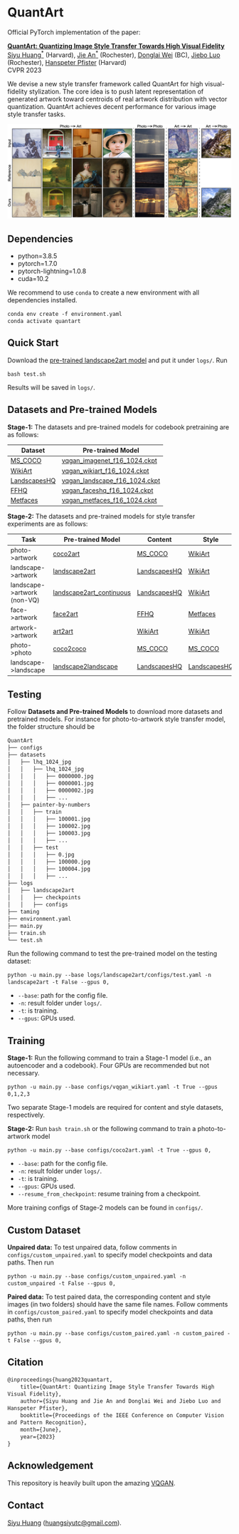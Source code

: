 # QuantArt
Official PyTorch implementation of the paper:

[**QuantArt: Quantizing Image Style Transfer Towards High Visual Fidelity**](https://arxiv.org/abs/2212.10431)  
[Siyu Huang<sup>*</sup>](https://siyuhuang.github.io) (Harvard), [Jie An<sup>*</sup>](https://www.cs.rochester.edu/u/jan6/) (Rochester), [Donglai Wei](https://donglaiw.github.io/) (BC), [Jiebo Luo](https://www.cs.rochester.edu/u/jluo/) (Rochester), [Hanspeter Pfister](https://vcg.seas.harvard.edu/people/hanspeter-pfister) (Harvard)  
CVPR 2023

We devise a new style transfer framework called QuantArt for high visual-fidelity stylization. The core idea is to push latent representation of  generated artwork toward centroids of real artwork distribution with vector quantization. QuantArt achieves decent performance for various image style transfer tasks.

<p align='center'>
 <img alt='Thumbnail' src='imgs/thumb.png'>
</p>

## Dependencies
* python=3.8.5
* pytorch=1.7.0
* pytorch-lightning=1.0.8
* cuda=10.2
 
We recommend to use `conda` to create a new environment with all dependencies installed.
```
conda env create -f environment.yaml
conda activate quantart
```

## Quick Start
Download the [pre-trained landscape2art model](https://drive.google.com/drive/folders/1zuz9CmgpB7JsEx-Y5H0K0u3D95C6g4MU?usp=share_link) and put it under `logs/`. Run
```
bash test.sh
```
Results will be saved in `logs/`.

## Datasets and Pre-trained Models
**Stage-1:** The datasets and pre-trained models for codebook pretraining are as follows:

| Dataset | Pre-trained Model |
| ---- | ---- |
| [MS_COCO](https://cocodataset.org/#download) | [vqgan_imagenet_f16_1024.ckpt](https://drive.google.com/file/d/1lcrBplMVQTO6-ppxSWUyD_2coUiUpwoS/view?usp=share_link) |
| [WikiArt](https://www.kaggle.com/competitions/painter-by-numbers/data) | [vqgan_wikiart_f16_1024.ckpt](https://drive.google.com/file/d/1xIYbaXLEdroYeftzM_1r5q2P9ANhQQpv/view?usp=share_link) |
| [LandscapesHQ](https://github.com/universome/alis) | [vqgan_landscape_f16_1024.ckpt](https://drive.google.com/file/d/13VjJonTCJWz2QEIGX_KeO1RB3t15qTBE/view?usp=share_link) |
| [FFHQ](https://github.com/NVlabs/ffhq-dataset) | [vqgan_faceshq_f16_1024.ckpt](https://drive.google.com/file/d/1_6ZW8iVhFentkG_HTn5pMj4JRAiPUHwY/view?usp=share_link) |
| [Metfaces](https://github.com/NVlabs/metfaces-dataset) | [vqgan_metfaces_f16_1024.ckpt](https://drive.google.com/file/d/1omGG6TmSVsksk39pGPkyLVTa-K4FcxQd/view?usp=share_link) |

**Stage-2:** The datasets and pre-trained models for style transfer experiments are as follows:

| Task | Pre-trained Model | Content | Style |
| ---- | ---- | ---- | ---- |
| photo->artwork| [coco2art](https://drive.google.com/drive/folders/13-z3eowPsPjKTIULP5sBrr_jgJn3w7ZH?usp=share_link) | [MS_COCO](https://cocodataset.org/#download) | [WikiArt](https://www.kaggle.com/competitions/painter-by-numbers/data) |
| landscape->artwork | [landscape2art](https://drive.google.com/drive/folders/1zuz9CmgpB7JsEx-Y5H0K0u3D95C6g4MU?usp=share_link)| [LandscapesHQ](https://github.com/universome/alis) |[WikiArt](https://www.kaggle.com/competitions/painter-by-numbers/data) |
| landscape->artwork (non-VQ) | [landscape2art_continuous](https://drive.google.com/drive/folders/1s-N62W8l_1iOvydsWvmJTWxNwWWJKTum?usp=share_link)| [LandscapesHQ](https://github.com/universome/alis) | [WikiArt](https://www.kaggle.com/competitions/painter-by-numbers/data) |  
| face->artwork | [face2art](https://drive.google.com/drive/folders/1wKWmmtLChtXTWFaaun097H7lYJ6-IWTe?usp=share_link) | [FFHQ](https://github.com/NVlabs/ffhq-dataset) | [Metfaces](https://github.com/NVlabs/metfaces-dataset) |
| artwork->artwork | [art2art](https://drive.google.com/drive/folders/1J48c21bN5f9anGBUSALcEMO0Bj8Emd0s?usp=share_link) | [WikiArt](https://www.kaggle.com/competitions/painter-by-numbers/data) | [WikiArt](https://www.kaggle.com/competitions/painter-by-numbers/data) |
| photo->photo | [coco2coco](https://drive.google.com/drive/folders/1xc5P1woZJSoemcVvjnZ4Gj5Jyam7RsQZ?usp=share_link) | [MS_COCO](https://cocodataset.org/#download) | [MS_COCO](https://cocodataset.org/#download) |
| landscape->landscape | [landscape2landscape](https://drive.google.com/drive/folders/1bmL25tOwuXt63wXwpNwlSW775sjrPhxL?usp=share_link) | [LandscapesHQ](https://github.com/universome/alis) | [LandscapesHQ](https://github.com/universome/alis) |

## Testing
Follow **Datasets and Pre-trained Models** to download more datasets and pretrained models. For instance for photo-to-artwork style transfer model, the folder structure should be
```
QuantArt
├── configs
├── datasets
│   ├── lhq_1024_jpg
│   │   ├── lhq_1024_jpg
│   │   │   ├── 0000000.jpg
│   │   │   ├── 0000001.jpg
│   │   │   ├── 0000002.jpg
│   │   │   ├── ...
│   ├── painter-by-numbers
│   │   ├── train
│   │   │   ├── 100001.jpg
│   │   │   ├── 100002.jpg
│   │   │   ├── 100003.jpg
│   │   │   ├── ...
│   │   ├── test
│   │   │   ├── 0.jpg
│   │   │   ├── 100000.jpg
│   │   │   ├── 100004.jpg
│   │   │   ├── ...
├── logs
│   ├── landscape2art
│   │   ├── checkpoints
│   │   ├── configs
├── taming
├── environment.yaml
├── main.py
├── train.sh
└── test.sh
```

Run the following command to test the pre-trained model on the testing dataset:
```
python -u main.py --base logs/landscape2art/configs/test.yaml -n landscape2art -t False --gpus 0,
```

* `--base`: path for the config file.
* `-n`: result folder under `logs/`.
* `-t`: is training.
* `--gpus`: GPUs used.


## Training
**Stage-1:** Run the following command to train a Stage-1 model (i.e., an autoencoder and a codebook). Four GPUs are recommended but not necessary.
```
python -u main.py --base configs/vqgan_wikiart.yaml -t True --gpus 0,1,2,3
```

Two separate Stage-1 models are required for content and style datasets, respectively.

**Stage-2:** Run `bash train.sh` or the following command to train a photo-to-artwork model
```
python -u main.py --base configs/coco2art.yaml -t True --gpus 0,
```

* `--base`: path for the config file.
* `-n`: result folder under `logs/`.
* `-t`: is training.
* `--gpus`: GPUs used.
* `--resume_from_checkpoint`: resume training from a checkpoint.

More training configs of Stage-2 models can be found in `configs/`.

## Custom Dataset
**Unpaired data:**
To test unpaired data, follow comments in `configs/custom_unpaired.yaml` to specify model checkpoints and data paths. Then run
```
python -u main.py --base configs/custom_unpaired.yaml -n custom_unpaired -t False --gpus 0,
```
**Paired data:**
To test paired data, the corresponding content and style images (in two folders) should have the same file names. Follow comments in `configs/custom_paired.yaml` to specify model checkpoints and data paths, then run
```
python -u main.py --base configs/custom_paired.yaml -n custom_paired -t False --gpus 0,
```

## Citation
```
@inproceedings{huang2023quantart,
    title={QuantArt: Quantizing Image Style Transfer Towards High Visual Fidelity},
    author={Siyu Huang and Jie An and Donglai Wei and Jiebo Luo and Hanspeter Pfister},
    booktitle={Proceedings of the IEEE Conference on Computer Vision and Pattern Recognition},
    month={June},
    year={2023}
}
```

## Acknowledgement
This repository is heavily built upon the amazing [VQGAN](https://github.com/CompVis/taming-transformers).

## Contact
[Siyu Huang](http://siyuhuang.github.io/) (huangsiyutc@gmail.com).
